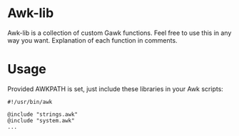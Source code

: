 # Awk-lib 

Awk-lib is a collection of custom Gawk functions. Feel free to use this in any way you want.
Explanation of each function in comments.

# Usage

Provided AWKPATH is set, just include these libraries in your Awk scripts:
```
#!/usr/bin/awk

@include "strings.awk"
@include "system.awk"
...

```
